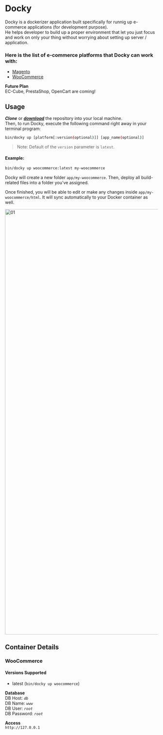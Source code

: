 # Docky

Docky is a dockerizer application built specifically for runnig up e-commerce applications (for development purpose).  
He helps developer to build up a proper environment that let you just focus and work on only your thing without worrying about setting up server / application.

### Here is the list of e-commerce platforms that Docky can work with:

- [Magento](https://github.com/guzzilar/docky#magento)
- [WooCommerce](https://github.com/guzzilar/docky#woocommerce)

**Future Plan**  
EC-Cube, PrestaShop, OpenCart are coming!

## Usage

_**Clone**_ or [_**download**_](https://github.com/guzzilar/docky/archive/master.zip) the repository into your local machine.  
Then, to run Docky, execute the following command right away in your terminal program:

```bash
bin/docky up [platform[:version(optional)]] [app_name(optional)]
```

> Note: Default of the `version` parameter is `latest`.

#### Example:
```bash
bin/docky up woocommerce:latest my-woocommerce
```

Docky will create a new folder `app/my-woocommerce`. Then, deploy all build-related files into a folder you've assigned.

Once finished, you will be able to edit or make any changes inside `app/my-woocommerce/html`. It will sync automatically to your Docker container as well.

<img width="1403" alt="01" src="https://user-images.githubusercontent.com/2154669/28490968-eaed3b88-6f10-11e7-9fca-dbae7a5ca2f4.png">

## Container Details

### WooCommerce

#### Versions Supported

- latest (`bin/docky up woocommerce`)

**Database**  
DB Host: _`db`_  
DB Name: _`www`_  
DB User: _`root`_  
DB Password: _`root`_

**Access**  
`http://127.0.0.1`
